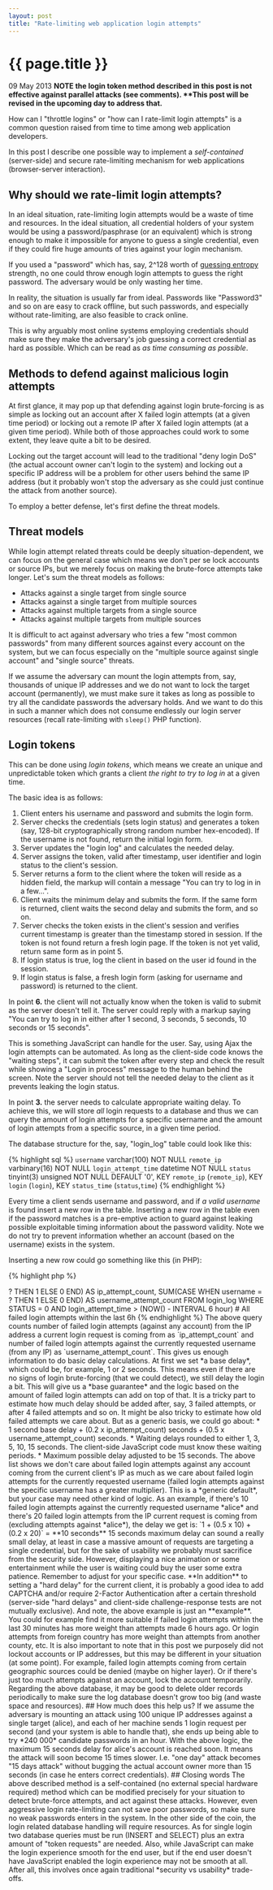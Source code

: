 ```yaml
---
layout: post
title: "Rate-limiting web application login attempts"
---
```


{{ page.title }}
================

<div>
    <p><span class="label label-primary">09 May 2013</span> <strong><span class="text-danger">NOTE the login token method described in this post is not effective against parallel attacks (see comments). **This post will be revised in the upcoming day to address that.</span></strong></p>
</div>

How can I "throttle logins" or "how can I rate-limit login attempts" is a common question raised from time to time among web application developers.

In this post I describe one possible way to implement a *self-contained* (server-side) and secure rate-limiting mechanism for web applications (browser-server interaction).

## Why should we rate-limit login attempts?

In an ideal situation, rate-limiting login attempts would be a waste of time and resources. In the ideal situation, all credential holders of your system would be using a password/pasphrase (or an equivalent) which is strong enough to make it impossible for anyone to guess a single credential, even if they could fire huge amounts of tries against your login mechanism.

If you used a "password" which has, say, 2^128 worth of [guessing entropy](http://www.lysator.liu.se/~jc/mthesis/4_Entropy.html#SECTION00430000000000000000) strength, no one could throw enough login attempts to guess the right password. The adversary would be only wasting her time.

In reality, the situation is usually far from ideal. Passwords like "Password3" and so on are easy to crack offline, but such passwords, and especially without rate-limiting, are also feasible to crack online.

This is why arguably most online systems employing credentials should make sure they make the adversary's job guessing a correct credential as hard as possible. Which can be read as *as time consuming as possible*.

## Methods to defend against malicious login attempts

At first glance, it may pop up that defending against login brute-forcing is as simple as locking out an account after X failed login attempts (at a given time period) or locking out a remote IP after X failed login attempts (at a given time period). While both of those approaches could work to some extent, they leave quite a bit to be desired.

Locking out the target account will lead to the traditional "deny login DoS" (the actual account owner can't login to the system) and locking out a specific IP address will be a problem for other users behind the same IP address (but it probably won't stop the adversary as she could just continue the attack from another source).

To employ a better defense, let's first define the threat models.

## Threat models

While login attempt related threats could be deeply situation-dependent, we can focus on the general case which means we don't per se lock accounts or source IPs, but we merely focus on making the brute-force attempts take longer. Let's sum the threat models as follows:

* Attacks against a single target from single source
* Attacks against a single target from multiple sources
* Attacks against multiple targets from a single source
* Attacks against multiple targets from multiple sources

It is difficult to act against adversary who tries a few "most common passwords" from many different sources against every account on the system, but we can focus especially on the "multiple source against single account" and "single source" threats. 

If we assume the adversary can mount the login attempts from, say, thousands of unique IP addresses and we do not want to lock the target account (permanently), we must make sure it takes as long as possible to try all the candidate passwords the adversary holds. And we want to do this in such a manner which does not consume endlessly our login server resources (recall rate-limiting with `sleep()` PHP function).

## Login tokens

This can be done using *login tokens*, which means we create an unique and unpredictable token which grants a client *the right to try to log in* at a given time.

The basic idea is as follows:

1. Client enters his username and password and submits the login form.
2. Server checks the credentials (sets login status) and generates a token (say, 128-bit cryptographically strong random number hex-encoded). If the username is not found, return the initial login form.
3. Server updates the "login log" and calculates the needed delay.
4. Server assigns the token, valid after timestamp, user identifier and login status to the client's session.
5. Server returns a form to the client where the token will reside as a hidden field, the markup will contain a message "You can try to log in in a few...". 
6. Client waits the minimum delay and submits the form. If the same form is returned, client waits the second delay and submits the form, and so on.
7. Server checks the token exists in the client's session and verifies current timestamp is greater than the timestamp stored in session. If the token is not found return a fresh login page. If the token is not yet valid, return same form as in point 5.
8. If login status is true, log the client in based on the user id found in the session.
9. If login status is false, a fresh login form (asking for username and password) is returned to the client.

In point **6.** the client will not actually know when the token is valid to submit as the server doesn't tell it. The server could reply with a markup saying "You can try to log in in either after 1 second, 3 seconds, 5 seconds, 10 seconds or 15 seconds".

This is something JavaScript can handle for the user. Say, using Ajax the login attempts can be automated. As long as the client-side code knows the "waiting steps", it can submit the token after every step and check the result while showing a "Login in process" message to the human behind the screen. Note the server should not tell the needed delay to the client as it prevents leaking the login status.

In point **3.** the server needs to calculate appropriate waiting delay. To achieve this, we will store *all* login requests to a database and thus we can query the amount of login attempts for a specific username and the amount of login attempts from a specific source, in a given time period. 

The database structure for the, say, "login_log" table could look like this:

{% highlight sql %}
`username` varchar(100) NOT NULL
`remote_ip` varbinary(16) NOT NULL
`login_attempt_time` datetime NOT NULL
`status` tinyint(3) unsigned NOT NULL DEFAULT '0',
KEY `remote_ip` (`remote_ip`),
KEY `login` (`login`),
KEY `status_time` (`status`,`time`)
{% endhighlight %}
    
Every time a client sends username and password, and if *a valid username* is found insert a new row in the table. Inserting a new row in the table even if the password matches is a pre-emptive action to guard against leaking possible exploitable timing information about the password validity. Note we do not try to prevent information whether an account (based on the username) exists in the system.

Inserting a new row could go something like this (in PHP):

{% highlight php %}
<?php
$username = $_POST['username'];
$remote_ip = inet_pton($_SERVER['REMOTE_ADDR']); // inet_pton can handle both IPv4 and IPv6 addresses, consider addressing IPv6 addresses as /64 blocks.
$status = $passwords_matches // Int 1 or 0 from the initial check (point 2. in the above list)
$query = "INSERT INTO login_log SET username=?, remote_ip=?, login_attempt_time=NOW(), status=?";
{% endhighlight %}

Next query the same database to get login attempt count for the username (from any IP) and number of attempts from the source IP (against any other username except the currently requested username) within the last 6 hours:

{% highlight sql %}
SELECT SUM(CASE WHEN remote_ip = ? AND username <> ? THEN 1 ELSE 0 END) AS ip_attempt_count, SUM(CASE WHEN username = ? THEN 1 ELSE 0 END) AS username_attempt_count
FROM login_log
WHERE
STATUS = 0
AND login_attempt_time > (NOW() - INTERVAL 6 hour) # All failed login attempts within the last 6h
{% endhighlight %}

The above query counts number of failed login attempts (against any account) from the IP address a current login request is coming from as `ip_attempt_count` and number of failed login attempts against the currently requested username (from any IP) as `username_attempt_count`.

This gives us enough information to do basic delay calculations. At first we set *a base delay*, which could be, for example, 1 or 2 seconds. This means even if there are no signs of login brute-forcing (that we could detect), we still delay the login a bit. This will give us a *base guarantee* and the logic based on the amount of failed login attempts can add on top of that. 

It is a tricky part to estimate how much delay should be added after, say, 3 failed attempts, or after 4 failed attempts and so on. It might be also tricky to estimate how old failed attempts we care about. But as a generic basis, we could go about:

* 1 second base delay + (0.2 x ip_attempt_count) seconds + (0.5 x username_attempt_count) seconds.
* Waiting delays rounded to either 1, 3, 5, 10, 15 seconds. The client-side JavaScript code must know these waiting periods.
* Maximum possible delay adjusted to be 15 seconds.

The above list shows we don't care about failed login attempts against any account coming from the current client's IP as much as we care about failed login attempts for the currently requested username (failed login attempts against the specific username has a greater multiplier). This is a *generic default*, but your case may need other kind of logic.

As an example, if there's 10 failed login attempts against the currently requested username *alice* and there's 20 failed login attempts from the IP current request is coming from (excluding attempts against *alice*), the delay we get is:

`1 + (0.5 x 10) + (0.2 x 20)` = **10 seconds**

15 seconds maximum delay can sound a really small delay, at least in case a massive amount of requests are targeting a single credential, but for the sake of usability we probably must sacrifice from the security side. However, displaying a nice animation or some entertainment while the user is waiting could buy the user some extra patience. Remember to adjust for your specific case.

**In addition** to setting a "hard delay" for the current client, it is probably a good idea to add CAPTCHA and/or require 2-Factor Authentication after a certain threshold (server-side "hard delays" and client-side challenge-response tests are not mutually exclusive).

And note, the above example is just an **example**. You could for example find it more suitable if failed login attempts within the last 30 minutes has more weight than attempts made 6 hours ago. Or login attempts from foreign country has more weight than attempts from another county, etc.

It is also important to note that in this post we purposely did not lockout accounts or IP addresses, but this may be different in your situation (at some point). For example, failed login attempts coming from certain geographic sources could be denied (maybe on higher layer). Or if there's just too much attempts against an account, lock the account temporarily.

Regarding the above database, it may be good to delete older records periodically to make sure the log database doesn't grow too big (and waste space and resources).

## How much does this help us?

If we assume the adversary is mounting an attack using 100 unique IP addresses against a single target (alice), and each of her machine sends 1 login request per second (and your system is able to handle that), she ends up being able to try *240 000* candidate passwords in an hour.

With the above logic, the maximum 15 seconds delay for alice's account is reached soon. It means the attack will soon become 15 times slower. I.e. "one day" attack becomes "15 days attack" without bugging the actual account owner more than 15 seconds (in case he enters correct credentials).

## Closing words

The above described method is a self-contained (no external special hardware required) method which can be modified precisely for your situation to detect brute-force attempts, and act against these attacks. However, even aggressive login rate-limiting can not save poor passwords, so make sure no weak passwords enters in the system.

In the other side of the coin, the login related database handling will require resources. As for single login two database queries must be run (INSERT and SELECT) plus an extra amount of "token requests" are needed.

Also, while JavaScript can make the login experience smooth for the end user, but if the end user doesn't have JavaScript enabled the login experience may not be smooth at all.

After all, this involves once again traditional *security vs usability* trade-offs.